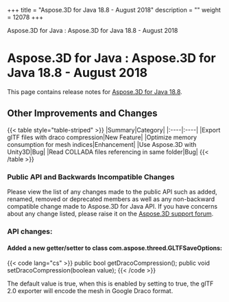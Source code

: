 +++
title = "Aspose.3D for Java 18.8 - August 2018" 
description = "" 
weight = 12078 
+++

Aspose.3D for Java : Aspose.3D for Java 18.8 - August 2018  

# Aspose.3D for Java : Aspose.3D for Java 18.8 - August 2018


This page contains release notes for [Aspose.3D for Java 18.8](https://repository.aspose.com/repo/com/aspose/aspose-3d/18.8/).

## Other Improvements and Changes

{{< table style="table-striped" >}}
|Summary|Category|
|:----|:----|
|Export glTF files with draco compression|New Feature|
|Optimize memory consumption for mesh indices|Enhancement|
|Use Aspose.3D with Unity3D|Bug|
|Read COLLADA files referencing in same folder|Bug|
{{< /table >}}

### Public API and Backwards Incompatible Changes

Please view the list of any changes made to the public API such as added, renamed, removed or deprecated members as well as any non-backward compatible change made to Aspose.3D for Java API. If you have concerns about any change listed, please raise it on the [Aspose.3D support forum](https://forum.aspose.com/c/3d).

### API changes:

#### Added a new getter/setter to class com.aspose.threed.GLTFSaveOptions:

{{< code lang="cs" >}}
        public bool getDracoCompression();
        public void setDracoCompression(boolean value);
{{< /code >}}

The default value is true, when this is enabled by setting to true, the glTF 2.0 exporter will encode the mesh in Google Draco format.

